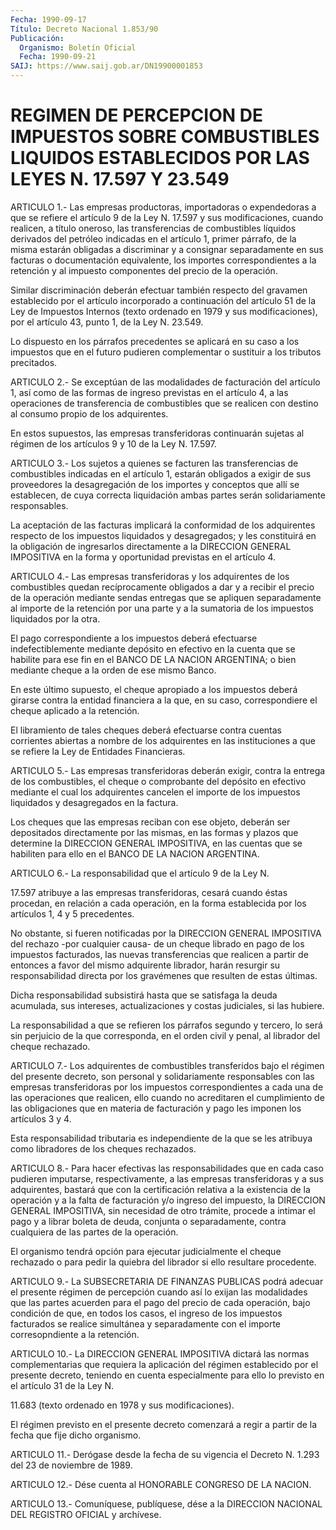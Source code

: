 ```yaml
---
Fecha: 1990-09-17
Título: Decreto Nacional 1.853/90
Publicación:
  Organismo: Boletín Oficial
  Fecha: 1990-09-21
SAIJ: https://www.saij.gob.ar/DN19900001853
---
```

# REGIMEN DE PERCEPCION DE IMPUESTOS SOBRE COMBUSTIBLES LIQUIDOS ESTABLECIDOS POR LAS LEYES N. 17.597 Y 23.549

<a id="1"></a>
ARTICULO  1.-  Las  empresas  productoras,  importadoras  o expendedoras  a  que se refiere el artículo 9 de la Ley N. 17.597 y sus  modificaciones,    cuando  realicen,  a  título  oneroso,  las transferencias  de combustibles  líquidos  derivados  del  petróleo indicadas en el artículo  1,  primer  párrafo,  de la misma estarán obligadas  a  discriminar  y  a  consignar  separadamente   en  sus facturas o documentación equivalente, los importes correspondientes  a  la  retención  y  al  impuesto componentes del precio de la operación.

Similar  discriminación  deberán  efectuar  también   respecto  del gravamen  establecido  por  el  artículo incorporado a continuación del artículo 51 de la Ley de Impuestos  Internos (texto ordenado en 1979 y sus modificaciones), por el artículo  43, punto 1, de la Ley N. 23.549.

Lo dispuesto en los párrafos precedentes se aplicará  en  su caso a los impuestos que en el futuro pudieren complementar o sustituir  a los tributos precitados.

<a id="2"></a>
ARTICULO 2.- Se exceptúan de las modalidades de facturación del artículo  1,  así  como  de  las  formas de ingreso previstas en el artículo 4, a las operaciones de transferencia  de combustibles que se realicen con destino al consumo propio de los  adquirentes.

En    estos  supuestos,  las  empresas  transferidoras  continuarán sujetas  al  régimen  de  los artículos 9 y 10 de la Ley N. 17.597.

<a id="3"></a>
ARTICULO 3.- Los sujetos a quienes se facturen las transferencias  de combustibles indicadas en el artículo 1, estarán obligados a exigir  de  sus  proveedores  la  desagregación  de los importes  y  conceptos  que  allí  se  establecen, de cuya correcta liquidación  ambas partes serán solidariamente  responsables.

La aceptación  de  las  facturas  implicará  la  conformidad de los adquirentes respecto de los impuestos liquidados y  desagregados; y les constituirá en la obligación de ingresarlos directamente  a  la DIRECCION  GENERAL  IMPOSITIVA  en la forma y oportunidad previstas en el artículo 4.

<a id="4"></a>
ARTICULO  4.- Las empresas transferidoras y los adquirentes de los combustibles  quedan recíprocamente obligados a dar y a recibir el precio de la operación  mediante sendas entregas que se apliquen separadamente al importe de  la  retención  por  una  parte  y a la sumatoria de los impuestos liquidados por la otra.

El    pago   correspondiente  a  los  impuestos  deberá  efectuarse indefectiblemente  mediante  depósito  en efectivo en la cuenta que se  habilite para ese fin en el BANCO DE  LA  NACION  ARGENTINA;  o bien   mediante  cheque  a  la  orden  de  ese  mismo  Banco.

En este  último  supuesto,  el  cheque  apropiado  a  los impuestos deberá girarse contra la entidad financiera a la que, en  su  caso, correspondiere el cheque aplicado a la retención.

El  libramiento  de  tales cheques deberá efectuarse contra cuentas corrientes abiertas a nombre de los adquirentes en las instituciones a que se  refiere  la  Ley  de Entidades Financieras.

<a id="5"></a>
ARTICULO 5.- Las empresas transferidoras deberán exigir, contra la entrega  de  los  combustibles,  el  cheque  o  comprobante  del depósito  en  efectivo mediante el cual los adquirentes cancelen el importe de los  impuestos  liquidados y desagregados en la factura.

Los cheques que las empresas  reciban  con  ese objeto, deberán ser depositados  directamente por las mismas, en las  formas  y  plazos que determine  la  DIRECCION GENERAL IMPOSITIVA, en las cuentas que se  habiliten  para ello  en  el  BANCO  DE  LA  NACION  ARGENTINA.

<a id="6"></a>
ARTICULO 6.- La responsabilidad que el artículo 9 de la Ley N.

17.597  atribuye a las empresas transferidoras, cesará cuando éstas procedan,  en  relación  a  cada operación, en la forma establecida por los artículos 1, 4 y 5 precedentes.

No  obstante,  si  fueren  notificadas  por  la  DIRECCION  GENERAL IMPOSITIVA del rechazo -por  cualquier  causa- de un cheque librado en pago de los impuestos facturados, las  nuevas transferencias que realicen  a  partir  de  entonces  a  favor  del  mismo  adquirente librador,  harán  resurgir  su  responsabilidad  directa   por  los gravémenes que resulten de estas últimas.

Dicha  responsabilidad  subsistirá hasta que se satisfaga la  deuda acumulada, sus intereses,  actualizaciones  y costas judiciales, si las hubiere.

La  responsabilidad  a  que  se  refieren  los párrafos  segundo  y tercero, lo será sin perjuicio de la que corresponda,  en  el orden civil y penal, al librador del cheque rechazado.

<a id="7"></a>
ARTICULO 7.- Los adquirentes de combustibles transferidos bajo el régimen  del  presente  decreto,  son  personal y solidariamente responsables  con  las empresas transferidoras  por  los  impuestos correspondientes a cada  una  de las operaciones que realicen, ello cuando no acreditaren el cumplimiento  de  las  obligaciones que en materia  de  facturación y pago les imponen los artículos  3  y  4.

Esta responsabilidad  tributaria  es independiente de la que se les atribuya como libradores de los cheques rechazados.

<a id="8"></a>
ARTICULO 8.- Para hacer efectivas las responsabilidades que en cada caso  pudieren  imputarse,  respectivamente,  a  las  empresas transferidoras y a sus adquirentes, bastará que con la certificación  relativa  a  la  existencia  de  la operación y a la falta  de  facturación  y/o  ingreso  del  impuesto,  la  DIRECCION GENERAL  IMPOSITIVA,  sin  necesidad  de  otro  trámite, procede  a intimar el pago y a librar boleta de deuda, conjunta o separadamente,  contra  cualquiera de las partes de  la  operación.

El organismo tendrá opción  para  ejecutar  judicialmente el cheque rechazado o para pedir la quiebra del librador  si  ello  resultare procedente.

<a id="9"></a>
ARTICULO  9.-  La  SUBSECRETARIA  DE  FINANZAS  PUBLICAS podrá adecuar el presente régimen de percepción cuando así lo  exijan las modalidades  que  las  partes  acuerden para el pago del precio  de cada operación, bajo condición de  que,  en  todos  los  casos,  el ingreso  de  los  impuestos  facturados  se  realice  simultánea  y separadamente  con  el  importe  corresopndiente  a  la  retención.

<a id="10"></a>
ARTICULO  10.-  La  DIRECCION  GENERAL  IMPOSITIVA dictará las normas  complementarias  que  requiera  la aplicación  del  régimen establecido por el presente decreto, teniendo en cuenta especialmente para ello lo previsto en el  artículo 31 de la Ley N.

11.683  (texto  ordenado  en  1978  y  sus  modificaciones).

El  régimen  previsto  en  el  presente decreto comenzará a regir a partir de la fecha que fije dicho organismo.

<a id="11"></a>
ARTICULO 11.- Derógase desde la fecha de su vigencia el Decreto N. 1.293 del 23 de noviembre de 1989.

<a id="12"></a>
ARTICULO  12.- Dése cuenta al HONORABLE CONGRESO DE LA NACION.

<a id="13"></a>
ARTICULO  13.-  Comuníquese,  publíquese,  dése a la DIRECCION NACIONAL DEL REGISTRO OFICIAL y archívese.